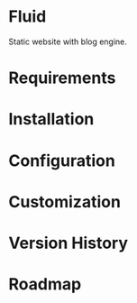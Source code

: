 Fluid
=====

Static website with blog engine.

Requirements
============

Installation
============

Configuration
=============

Customization
=============

Version History
===============

Roadmap
=======
